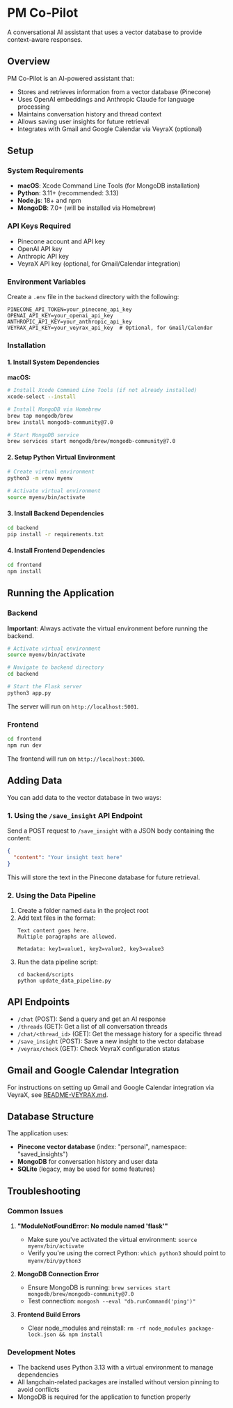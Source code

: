 # PM Co-Pilot

A conversational AI assistant that uses a vector database to provide context-aware responses.

## Overview

PM Co-Pilot is an AI-powered assistant that:
- Stores and retrieves information from a vector database (Pinecone)
- Uses OpenAI embeddings and Anthropic Claude for language processing
- Maintains conversation history and thread context
- Allows saving user insights for future retrieval
- Integrates with Gmail and Google Calendar via VeyraX (optional)

## Setup

### System Requirements

- **macOS**: Xcode Command Line Tools (for MongoDB installation)
- **Python**: 3.11+ (recommended: 3.13)
- **Node.js**: 18+ and npm
- **MongoDB**: 7.0+ (will be installed via Homebrew)

### API Keys Required

- Pinecone account and API key
- OpenAI API key
- Anthropic API key
- VeyraX API key (optional, for Gmail/Calendar integration)

### Environment Variables

Create a `.env` file in the `backend` directory with the following:

```
PINECONE_API_TOKEN=your_pinecone_api_key
OPENAI_API_KEY=your_openai_api_key
ANTHROPIC_API_KEY=your_anthropic_api_key
VEYRAX_API_KEY=your_veyrax_api_key  # Optional, for Gmail/Calendar
```

### Installation

#### 1. Install System Dependencies

**macOS:**
```bash
# Install Xcode Command Line Tools (if not already installed)
xcode-select --install

# Install MongoDB via Homebrew
brew tap mongodb/brew
brew install mongodb-community@7.0

# Start MongoDB service
brew services start mongodb/brew/mongodb-community@7.0
```

#### 2. Setup Python Virtual Environment

```bash
# Create virtual environment
python3 -m venv myenv

# Activate virtual environment
source myenv/bin/activate
```

#### 3. Install Backend Dependencies

```bash
cd backend
pip install -r requirements.txt
```

#### 4. Install Frontend Dependencies

```bash
cd frontend
npm install
```

## Running the Application

### Backend

**Important**: Always activate the virtual environment before running the backend.

```bash
# Activate virtual environment
source myenv/bin/activate

# Navigate to backend directory
cd backend

# Start the Flask server
python3 app.py
```

The server will run on `http://localhost:5001`.

### Frontend

```bash
cd frontend
npm run dev
```

The frontend will run on `http://localhost:3000`.

## Adding Data

You can add data to the vector database in two ways:

### 1. Using the `/save_insight` API Endpoint

Send a POST request to `/save_insight` with a JSON body containing the content:

```json
{
  "content": "Your insight text here"
}
```

This will store the text in the Pinecone database for future retrieval.

### 2. Using the Data Pipeline

1. Create a folder named `data` in the project root
2. Add text files in the format:
   ```
   Text content goes here.
   Multiple paragraphs are allowed.
   
   Metadata: key1=value1, key2=value2, key3=value3
   ```
3. Run the data pipeline script:
   ```
   cd backend/scripts
   python update_data_pipeline.py
   ```

## API Endpoints

- `/chat` (POST): Send a query and get an AI response
- `/threads` (GET): Get a list of all conversation threads
- `/chat/<thread_id>` (GET): Get the message history for a specific thread
- `/save_insight` (POST): Save a new insight to the vector database
- `/veyrax/check` (GET): Check VeyraX configuration status

## Gmail and Google Calendar Integration

For instructions on setting up Gmail and Google Calendar integration via VeyraX, see [README-VEYRAX.md](README-VEYRAX.md).

## Database Structure

The application uses:
- **Pinecone vector database** (index: "personal", namespace: "saved_insights")
- **MongoDB** for conversation history and user data
- **SQLite** (legacy, may be used for some features)

## Troubleshooting

### Common Issues

1. **"ModuleNotFoundError: No module named 'flask'"**
   - Make sure you've activated the virtual environment: `source myenv/bin/activate`
   - Verify you're using the correct Python: `which python3` should point to `myenv/bin/python3`

2. **MongoDB Connection Error**
   - Ensure MongoDB is running: `brew services start mongodb/brew/mongodb-community@7.0`
   - Test connection: `mongosh --eval "db.runCommand('ping')"`

3. **Frontend Build Errors**
   - Clear node_modules and reinstall: `rm -rf node_modules package-lock.json && npm install`

### Development Notes

- The backend uses Python 3.13 with a virtual environment to manage dependencies
- All langchain-related packages are installed without version pinning to avoid conflicts
- MongoDB is required for the application to function properly